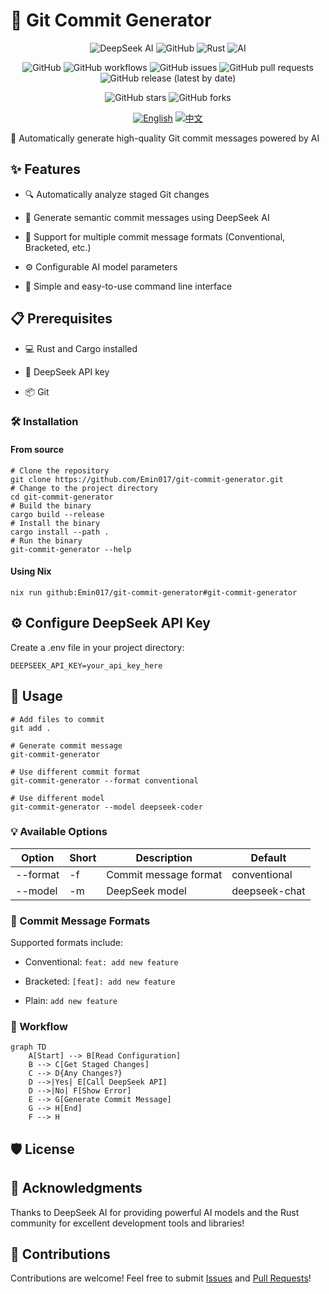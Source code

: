# 🚀 Git Commit Generator

<div align="center">
<img alt="DeepSeek AI" src="https://img.shields.io/badge/DeepSeek-AI-%23FF6F61.svg?style=for-the-badge">
<img alt="GitHub" src="https://img.shields.io/badge/github-%23121011.svg?style=for-the-badge&amp;logo=github&amp;logoColor=white">
<img alt="Rust" src="https://img.shields.io/badge/rust-%23000000.svg?style=for-the-badge&amp;logo=rust&amp;logoColor=white">
<img alt="AI" src="https://img.shields.io/badge/AI-powered-%23FF6F61.svg?style=for-the-badge">

![GitHub](https://img.shields.io/github/license/Emin017/git-commit-generator)
![GitHub workflows](https://img.shields.io/github/actions/workflow/status/Emin017/git-commit-generator/build.yml)
![GitHub issues](https://img.shields.io/github/issues/Emin017/git-commit-generator)
![GitHub pull requests](https://img.shields.io/github/issues-pr/Emin017/git-commit-generator)
![GitHub release (latest by date)](https://img.shields.io/github/v/release/Emin017/git-commit-generator)

![GitHub stars](https://img.shields.io/github/stars/Emin017/git-commit-generator?style=social)
![GitHub forks](https://img.shields.io/github/forks/Emin017/git-commit-generator?style=social)

[![English](https://img.shields.io/badge/English-README-2ea44f?style=for-the-badge)](README.md)
[![中文](https://img.shields.io/badge/中文-介绍-FF6F61?style=for-the-badge)](README_CN.md)

</div>

🤖 Automatically generate high-quality Git commit messages powered by AI

## ✨ Features

- 🔍 Automatically analyze staged Git changes

- 📝 Generate semantic commit messages using DeepSeek AI

- 🎨 Support for multiple commit message formats (Conventional, Bracketed, etc.)

- ⚙️ Configurable AI model parameters

- 🚀 Simple and easy-to-use command line interface

## 📋 Prerequisites

- 💻 Rust and Cargo installed

- 🔑 DeepSeek API key

- 📦 Git

### 🛠️ Installation

#### From source

```shell
# Clone the repository
git clone https://github.com/Emin017/git-commit-generator.git
# Change to the project directory
cd git-commit-generator
# Build the binary
cargo build --release
# Install the binary
cargo install --path .
# Run the binary
git-commit-generator --help
```

#### Using Nix

```shell
nix run github:Emin017/git-commit-generator#git-commit-generator
```

## ⚙️ Configure DeepSeek API Key

Create a .env file in your project directory:
```
DEEPSEEK_API_KEY=your_api_key_here
```

## 🚀 Usage

```shell
# Add files to commit
git add .

# Generate commit message
git-commit-generator

# Use different commit format
git-commit-generator --format conventional

# Use different model
git-commit-generator --model deepseek-coder
```

### 💡 Available Options

| Option | Short | Description | Default |
| --- | --- | --- | --- |
| --format | -f | Commit message format | conventional |
| --model | -m | DeepSeek model | deepseek-chat |

### 📝 Commit Message Formats

Supported formats include:

- Conventional: `feat: add new feature`

- Bracketed: `[feat]: add new feature`

- Plain: `add new feature`

### 🔄 Workflow

```mermaid
graph TD
    A[Start] --> B[Read Configuration]
    B --> C[Get Staged Changes]
    C --> D{Any Changes?}
    D -->|Yes| E[Call DeepSeek API]
    D -->|No| F[Show Error]
    E --> G[Generate Commit Message]
    G --> H[End]
    F --> H
```

## 🛡️ License


## 🙏 Acknowledgments

Thanks to DeepSeek AI for providing powerful AI models and the Rust community for excellent development tools and libraries!

## 🤝 Contributions
Contributions are welcome! Feel free to submit [Issues](https://github.com/Emin017/git-commit-generator/issues) and [Pull Requests](https://github.com/Emin017/git-commit-generator/pulls)!
